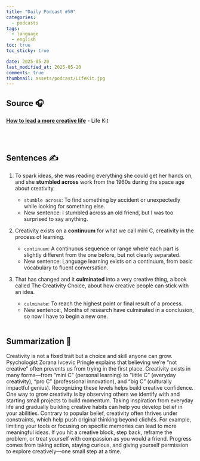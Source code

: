 ```yaml
---
title: "Daily Podcast #50"
categories:
  - podcasts
tags:
  - language
  - english
toc: true
toc_sticky: true

date: 2025-05-20
last_modified_at: 2025-05-20
comments: true
thumbnail: assets/podcast/LifeKit.jpg
---
```


## Source 🎧
[**How to lead a more creative life**](https://podcasts.apple.com/kr/podcast/life-kit/id1461493560?i=1000708763407)
 \- Life Kit

<br><br>
## Sentences ✍️

1. To spark ideas, she was reading everything she could get her hands on, and she **stumbled across** work from the 1960s during the space age about creativity.
   - `stumble across`: To find something by accident or unexpectedly while looking for something else.
   - New sentence: I stumbled across an old friend, but I was too surprised to say anything.


2. Creativity exists on a **continuum** for what we call mini C, creativity in the process of learning.
   - `continuum`: A continuous sequence or range where each part is slightly different from the one before, but not clearly separated.
   - New sentence: Language learning exists on a continuum, from basic vocabulary to fluent conversation.


3. That has changed and it **culminated** into a very creative thing, a book called The Creativity Choice, about how creative people can stick with an idea.
   - `culminate`: To reach the highest point or final result of a process.
   - New sentence:, Months of research have culminated in a conclusion, so now I have to begin a new one.
<br><br>


## Summarization 👀
Creativity is not a fixed trait but a choice and skill anyone can grow. Psychologist Zorana Ivcevic Pringle explains that believing we’re “not creative” often prevents us from trying in the first place.
Creativity exists in many forms—from “mini C” (personal learning) to “little C” (everyday creativity), “pro C” (professional innovation), and “big C” (culturally impactful genius). Recognizing these levels helps build creative confidence.
One way to grow creativity is by observing others we identify with and starting small projects to build momentum. Taking inspiration from everyday life and gradually building creative habits can help you develop belief in your abilities.
Contrary to popular belief, creativity often thrives under constraints, which help push original thinking beyond clichés. For example, limiting your tools or focusing on specific memories can lead to more meaningful ideas.
If you hit a creative block, step back, reframe the problem, or treat yourself with compassion as you would a friend. Progress comes from taking action, staying curious, and giving yourself permission to explore creatively—one small step at a time.
<br><br>